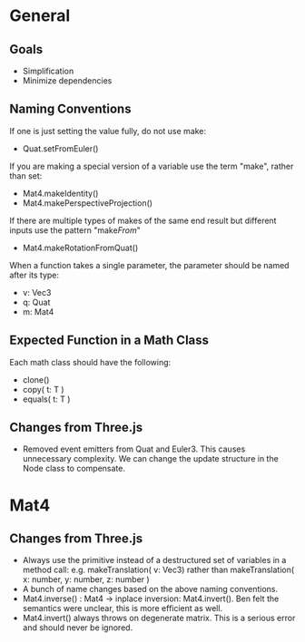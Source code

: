 # General

## Goals

- Simplification
- Minimize dependencies

## Naming Conventions

If one is just setting the value fully, do not use make:

- Quat.setFromEuler()

If you are making a special version of a variable use the term "make", rather than set:

- Mat4.makeIdentity()
- Mat4.makePerspectiveProjection()

If there are multiple types of makes of the same end result but different inputs use the pattern "make*From*"

- Mat4.makeRotationFromQuat()

When a function takes a single parameter, the parameter should be named after its type:

- v: Vec3
- q: Quat
- m: Mat4

## Expected Function in a Math Class

Each math class should have the following:

- clone()
- copy( t: T )
- equals( t: T )

## Changes from Three.js

- Removed event emitters from Quat and Euler3. This causes unnecessary complexity. We can change the update structure in the Node class to compensate.

# Mat4

## Changes from Three.js

- Always use the primitive instead of a destructured set of variables in a method call: e.g. makeTranslation( v: Vec3) rather than makeTranslation( x: number, y: number, z: number )
- A bunch of name changes based on the above naming conventions.
- Mat4.inverse() : Mat4 -> inplace inversion: Mat4.invert(). Ben felt the semantics were unclear, this is more efficient as well.
- Mat4.invert() always throws on degenerate matrix. This is a serious error and should never be ignored.
